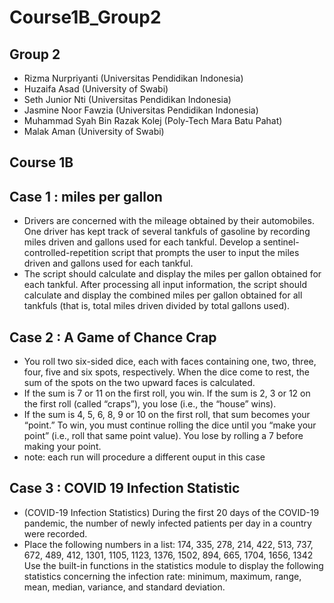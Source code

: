 # Course1B_Group2

## Group 2

- Rizma Nurpriyanti (Universitas Pendidikan Indonesia)
- Huzaifa Asad (University of Swabi)
- Seth Junior Nti (Universitas Pendidikan Indonesia)
- Jasmine Noor Fawzia (Universitas Pendidikan Indonesia)
- Muhammad Syah Bin Razak Kolej (Poly-Tech Mara Batu Pahat)
- Malak Aman (University of Swabi)

## Course 1B

## Case 1 : miles per gallon

- Drivers are concerned with the mileage obtained by their automobiles. One driver has kept track of several tankfuls of gasoline by recording miles driven and gallons used for each tankful. Develop a sentinel-controlled-repetition script that prompts the user to input the miles driven and gallons used for each tankful.
- The script should calculate and display the miles per gallon obtained for each tankful. After processing all input information, the script should calculate and display the combined miles per gallon obtained for all tankfuls (that is, total miles driven divided by total gallons used).

## Case 2 : A Game of Chance Crap

- You roll two six-sided dice, each with faces containing one, two, three, four, five and six spots, respectively. When the dice come to rest, the sum of the spots on the two upward faces is calculated.
- If the sum is 7 or 11 on the first roll, you win. If the sum is 2, 3 or 12 on the first roll (called “craps”), you lose (i.e., the “house” wins).
- If the sum is 4, 5, 6, 8, 9 or 10 on the first roll, that sum becomes your “point.” To win, you must continue rolling the dice until you “make your point” (i.e., roll that same point value). You lose by rolling a 7 before making your point.
- note: each run will procedure a different ouput in this case

## Case 3 : COVID 19 Infection Statistic

- (COVID-19 Infection Statistics) During the first 20 days of the COVID-19 pandemic, the number of newly infected patients per day in a country were recorded.
- Place the following numbers in a list: 174, 335, 278, 214, 422, 513, 737, 672, 489, 412, 1301, 1105, 1123, 1376, 1502, 894, 665, 1704, 1656, 1342 Use the built-in functions in the statistics module to display the following statistics concerning the infection rate: minimum, maximum, range, mean, median, variance, and standard deviation.
